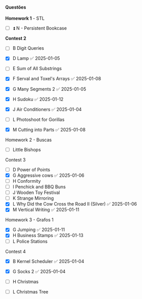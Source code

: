 #### Questões

**Homework 1** - STL
- [ ] ⏫ N - Persistent Bookcase

**Contest 2**
- [ ] B Digit Queries
- [x] D Lamp ✅ 2025-01-05

- [ ] E Sum of All Substrings
- [x] F Serval and Toxel's Arrays ✅ 2025-01-08
- [x] G Many Segments 2 ✅ 2025-01-05
- [x] H Sudoku ✅ 2025-01-12
- [x] J Air Conditioners ✅ 2025-01-04
- [ ] L Photoshoot for Gorillas
- [x] M Cutting into Parts ✅ 2025-01-08

Homework 2 - Buscas
- [ ]  Little Bishops

Contest 3 
- [ ]  D Power of Points
- [x] G Aggressive cows ✅ 2025-01-06
- [ ]  H Conformity
- [ ]  I Penchick and BBQ Buns
- [ ]  J Wooden Toy Festival
- [ ]  K Strange Mirroring
- [x] L Why Did the Cow Cross the Road II (Silver) ✅ 2025-01-06
- [x] M Vertical Writing ✅ 2025-01-11

Homework 3 - Grafos 1
- [x] G Jumping ✅ 2025-01-11
- [x] H Business Stamps ✅ 2025-01-13
- [ ] L Police Stations

Contest 4
- [x] B Kernel Scheduler ✅ 2025-01-04
- [x] G Socks 2 ✅ 2025-01-04
- [ ] H Christmas
- [ ] L Christmas Tree



